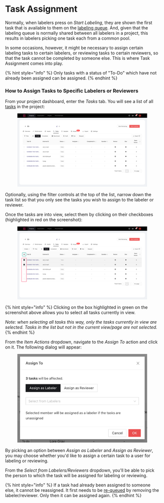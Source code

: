 # Task Assignment

Normally, when labelers press on _Start Labeling_, they are shown the first task that is available to them on the [labeling queue](labeling-queue.md). And, given that the labeling queue is normally shared between all labelers in a project, this results in labelers picking one task each from a common pool.

In some occasions, however, it might be necessary to assign certain labeling tasks to certain labelers, or reviewing tasks to certain reviewers, so that the task cannot be completed by someone else. This is where Task Assignment comes into play.

{% hint style="info" %}
Only tasks with a status of "To-Do" which have not already been assigned can be assigned.
{% endhint %}

### How to Assign Tasks to Specific Labelers or Reviewers

From your project dashboard, enter the _Tasks_ tab. You will see a list of all [tasks](tasks.md) in the project:

<figure><img src="../.gitbook/assets/image (82).png" alt=""><figcaption></figcaption></figure>

Optionally, using the filter controls at the top of the list, narrow down the task list so that you only see the tasks you wish to assign to the labeler or reviewer.

Once the tasks are into view, select them by clicking on their checkboxes (highlighted in red on the screenshot):

<figure><img src="../.gitbook/assets/image (327).png" alt=""><figcaption></figcaption></figure>

{% hint style="info" %}
Clicking on the box highlighted in green on the screenshot above allows you to select all tasks currently in view.

_Note: when selecting all tasks this way, only the tasks currently in view are selected. Tasks in the list but not in the current view/page are not selected._
{% endhint %}

From the _Item Actions_ dropdown, navigate to the _Assign To_ action and click on it. The following dialog will appear:

<figure><img src="../.gitbook/assets/image (66).png" alt=""><figcaption></figcaption></figure>

By picking an option between _Assign as Labeler_ and _Assign as Reviewer_, you may choose whether you'd like to assign a certain task to a user for labeling or reviewing.

From the _Select from Labelers/Reviewers_ dropdown, you'll be able to pick the person to which the task will be assigned for labeling or reviewing.

{% hint style="info" %}
If a task had already been assigned to someone else, it cannot be reassigned. It first needs to be [re-queued](re-queuing.md) by removing the labeler/reviewer. Only then it can be assigned again.
{% endhint %}
